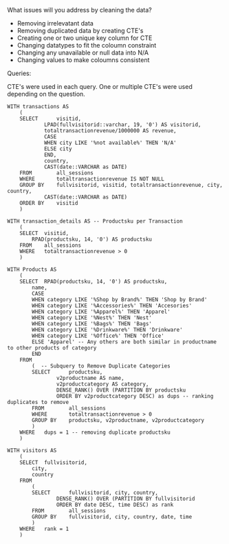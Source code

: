 What issues will you address by cleaning the data?

- Removing irrelevatant data
- Removing duplicated data by creating CTE's
- Creating one or two unique key column for CTE
- Changing datatypes to fit the coloumn constraint
- Changing any unavailable or null data into N/A
- Changing values to make coloumns consistent

Queries:

CTE's were used in each query. One or multiple CTE's were used depending on the question.

```
WITH transactions AS
	(
	SELECT		visitid,
			LPAD(fullvisitorid::varchar, 19, '0') AS visitorid,
			totaltransactionrevenue/1000000 AS revenue,
			CASE 
			WHEN city LIKE '%not available%' THEN 'N/A'
			ELSE city
			END,
			country,
			CAST(date::VARCHAR as DATE)
	FROM  		all_sessions
	WHERE   	totaltransactionrevenue IS NOT NULL
	GROUP BY	fullvisitorid, visitid, totaltransactionrevenue, city, country,
			CAST(date::VARCHAR as DATE)
	ORDER BY	visitid
	)
```

```
WITH transaction_details AS -- Productsku per Transaction
	(
	SELECT	visitid,
		RPAD(productsku, 14, '0') AS productsku
	FROM   	all_sessions
	WHERE	totaltransactionrevenue > 0
	)
```

```
WITH Products AS  
	(
	SELECT	RPAD(productsku, 14, '0') AS productsku,
		name,
		CASE
		WHEN category LIKE '%Shop by Brand%' THEN 'Shop by Brand'
		WHEN category LIKE '%Accessories%' THEN 'Accesories'
		WHEN category LIKE '%Apparel%' THEN 'Apparel'
		WHEN category LIKE '%Nest%' THEN 'Nest'
		WHEN category LIKE '%Bags%' THEN 'Bags'
		WHEN category LIKE '%Drinkware%' THEN 'Drinkware'
		WHEN category LIKE '%Office%' THEN 'Office'
		ELSE 'Apparel' -- Any others are both similar in productname to other products of category
		END
	FROM
		(  -- Subquery to Remove Duplicate Categories
		SELECT		productsku,
				v2productname AS name,
				v2productcategory AS category,
				DENSE_RANK() OVER (PARTITION BY productsku
				ORDER BY v2productcategory DESC) as dups -- ranking duplicates to remove
		FROM    	all_sessions
		WHERE   	totaltransactionrevenue > 0
		GROUP BY	productsku, v2productname, v2productcategory
		)
	WHERE	dups = 1 -- removing duplicate productsku
	)
```

```
WITH visitors AS
	(
	SELECT	fullvisitorid,
		city,
		country
	FROM
		(
		SELECT		fullvisitorid, city, country,
				DENSE_RANK() OVER (PARTITION BY fullvisitorid
				ORDER BY date DESC, time DESC) as rank
		FROM		all_sessions
		GROUP BY	fullvisitorid, city, country, date, time
		)
	WHERE	rank = 1
	)
```












